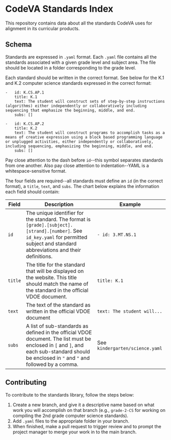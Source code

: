 # CodeVA Standards Index

This repository contains data about all the standards CodeVA uses for alignment in its curricular products.

## Schema

Standards are expressed in `.yaml` format. Each `.yaml` file contains all the standards associated with a given grade level and subject area. The file should be located in a folder corresponding to the grade level.

Each standard should be written in the correct format. See below for the K.1 and K.2 computer science standards expressed in the correct format:

```
-   id: K.CS.AP.1
    title: K.1
    text: The student will construct sets of step-by-step instructions (algorithms) either independently or collaboratively including sequencing that emphasize the beginning, middle, and end.
    subs: []

-   id: K.CS.AP.2
    title: K.2
    text: The student will construct programs to accomplish tasks as a means of creative expression using a block based programming language or unplugged activities, either independently or collaboratively, including sequencing, emphasizing the beginning, middle, and end.
    subs: []
```

Pay close attention to the dash before `id`--this symbol separates standards from one another. Also pay close attention to indentation--YAML is a whitespace-sensitive format.

The four fields are required--all standards must define an `id` (in the correct format), a `title`, `text`, and `subs`. The chart below explains the information each field should contain:

| Field | Description | Example |
| ----- | ----------- | ------- |
| `id`  | The unique identifier for the standard. The format is `[grade].[subject].[strand].[number]`. See `id_key.yaml` for permitted subject and standard abbreviations and their definitions. | `- id: 3.MT.NS.1` |
| `title` | The title for the standard that will be displayed on the website. This title should match the name of the standard in the official VDOE document. | `title: K.1` |
| `text` | The text of the standard as written in the official VDOE document | `text: The student will...` |
| `subs` | A list of sub-standards as defined in the official VDOE document. The list must be enclosed in `[` and `]`, and each sub-standard should be enclosed in `"` and `"` and followed by a comma. | See `kindergarten/science.yaml` |


## Contributing

To contribute to the standards library, follow the steps below:

1. Create a new branch, and give it a descriptive name based on what work you will accomplish on that branch (e.g., `grade-2-CS` for working on compiling the 2nd grade computer science standards).
2. Add `.yaml` files to the appropriate folder in your branch.
3. When finished, make a pull request to trigger review and to prompt the project manager to merge your work in to the main branch.